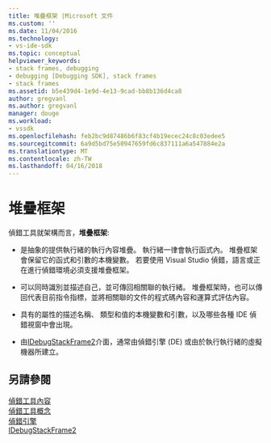 ```yaml
---
title: 堆疊框架 |Microsoft 文件
ms.custom: ''
ms.date: 11/04/2016
ms.technology:
- vs-ide-sdk
ms.topic: conceptual
helpviewer_keywords:
- stack frames, debugging
- debugging [Debugging SDK], stack frames
- stack frames
ms.assetid: b5e439d4-1e9d-4e13-9cad-bb8b136d4ca8
author: gregvanl
ms.author: gregvanl
manager: douge
ms.workload:
- vssdk
ms.openlocfilehash: feb2bc9d87486b6f83cf4b19ecec24c8c03edee5
ms.sourcegitcommit: 6a9d5bd75e50947659fd6c837111a6a547884e2a
ms.translationtype: MT
ms.contentlocale: zh-TW
ms.lasthandoff: 04/16/2018
---
```

# <a name="stack-frames"></a>堆疊框架
偵錯工具就架構而言，**堆疊框架**:  
  
-   是抽象的提供執行緒的執行內容堆疊。 執行緒一律會執行函式內。 堆疊框架會保留它的函式和引數的本機變數。 若要使用 Visual Studio 偵錯，語言或正在進行偵錯環境必須支援堆疊框架。  
  
-   可以同時識別並描述自己，並可傳回相關聯的執行緒。 堆疊框架時，也可以傳回代表目前指令指標，並將相關聯的文件的程式碼內容和運算式評估內容。  
  
-   具有的屬性的描述名稱、 類型和值的本機變數和引數，以及哪些各種 IDE 偵錯視窗中會出現。  
  
-   由[IDebugStackFrame2](../../extensibility/debugger/reference/idebugstackframe2.md)介面，通常由偵錯引擎 (DE) 或由於執行執行緒的虛擬機器所建立。  
  
## <a name="see-also"></a>另請參閱  
 [偵錯工具內容](../../extensibility/debugger/debugger-contexts.md)   
 [偵錯工具概念](../../extensibility/debugger/debugger-concepts.md)   
 [偵錯引擎](../../extensibility/debugger/debug-engine.md)   
 [IDebugStackFrame2](../../extensibility/debugger/reference/idebugstackframe2.md)
